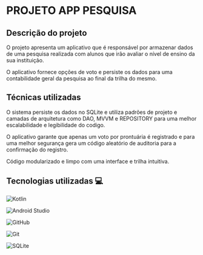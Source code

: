 # PROJETO APP PESQUISA 

## Descrição do projeto
O projeto apresenta um aplicativo que é responsável por armazenar dados de uma pesquisa 
realizada com alunos que irão avaliar o nível de ensino da sua instituição. 

O aplicativo fornece opções de voto e persiste os dados para uma contabilidade geral da pesquisa
ao final da trilha do mesmo.

## Técnicas utilizadas
O sistema persiste os dados no SQLite e utiliza padrões de projeto e camadas de arquitetura como DAO, MVVM e REPOSITORY para uma 
melhor escalabilidade e legibilidade do codigo.

O aplicativo garante que apenas um voto por prontuária é registrado e para uma melhor segurança 
gera um código aleatório de auditoria para a confirmação do registro. 

Código modularizado e limpo com uma interface e trilha intuitiva.

## Tecnologias utilizadas 💻 
![Kotlin](https://img.shields.io/badge/Kotlin-B125EA?style=for-the-badge&logo=kotlin&logoColor=white)

![Android Studio](https://img.shields.io/badge/android%20studio-346ac1?style=for-the-badge&logo=android%20studio&logoColor=white)

![GitHub](https://img.shields.io/badge/GitHub-100000?style=for-the-badge&logo=github&logoColor=white)

![Git](https://img.shields.io/badge/GIT-E44C30?style=for-the-badge&logo=git&logoColor=white)

![SQLite](https://raw.githubusercontent.com/marwin1991/profile-technology-icons/refs/heads/main/icons/sqlite.png)



